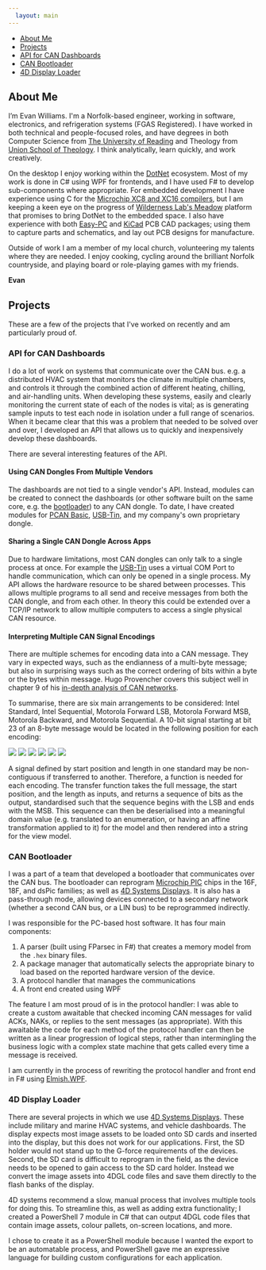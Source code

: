 ```yaml
---
  layout: main
---
```

<nav class="toc">
<ul>
<li class="h2"><a href="#About">About Me</a></li>
<li class="h2"><a href="#Projects">Projects</a></li>
<li class="h3"><a href="#API">API for CAN Dashboards</a></li>
<li class="h3"><a href="#Bootloader">CAN Bootloader</a></li>
<li class="h3"><a href="#4D">4D Display Loader</a></li>
</ul>
</nav>

<a id="About" />

## About Me

I’m Evan Williams. I'm a Norfolk-based engineer, working in software, electronics, and refrigeration systems (FGAS Registered). I have worked in both technical and people-focused roles, and have degrees in both Computer Science from [The University of Reading](https://www.reading.ac.uk/) and Theology from [Union School of Theology](https://www.ust.ac.uk). I think analytically, learn quickly, and work creatively. 

On the desktop I enjoy working within the [DotNet](https://dot.net) ecosystem. Most of my work is done in C# using WPF for frontends, and I have used F# to develop sub-components where appropriate. For embedded development I have experience using C for the [Microchip XC8 and XC16 compilers](https://www.microchip.com/en-us/tools-resources/develop/mplab-xc-compilers), but I am keeping a keen eye on the progress of [Wilderness Lab's Meadow](https://www.wildernesslabs.co/hardware) platform that promises to bring DotNet to the embedded space. I also have experience with both [Easy-PC](https://www.numberone.com/) and [KiCad](https://www.kicad.org/) PCB CAD packages; using them to capture parts and schematics, and lay out PCB designs for manufacture.

Outside of work I am a member of my local church, volunteering my talents where they are needed. I enjoy cooking, cycling around the brilliant Norfolk countryside, and playing board or role-playing games with my friends.

**Evan**

<a id="Projects" />

## Projects

These are a few of the projects that I've worked on recently and am particularly proud of.

<a id="API" />

### API for CAN Dashboards

I do a lot of work on systems that communicate over the CAN bus. e.g. a distributed HVAC system that monitors the climate in multiple chambers, and controls it through the combined action of different heating, chilling, and air-handling units. When developing these systems, easily and clearly monitoring the current state of each of the nodes is vital; as is generating sample inputs to test each node in isolation under a full range of scenarios. When it became clear that this was a problem that needed to be solved over and over, I developed an API that allows us to quickly and inexpensively develop these dashboards.

There are several interesting features of the API.

#### Using CAN Dongles From Multiple Vendors
The dashboards are not tied to a single vendor's API. Instead, modules can be created to connect the dashboards (or other software built on the same core, e.g. the [bootloader](#Bootloader)) to any CAN dongle. To date, I have created modules for [PCAN Basic](https://www.peak-system.com/PCAN-Basic.239.0.html?&L=1), [USB-Tin](https://www.fischl.de/usbtin/), and my company's own proprietary dongle.

#### Sharing a Single CAN Dongle Across Apps
Due to hardware limitations, most CAN dongles can only talk to a single process at once. For example the [USB-Tin](https://www.fischl.de/usbtin/) uses a virtual COM Port to handle communication, which can only be opened in a single process. My API allows the hardware resource to be shared between processes. This allows multiple programs to all send and receive messages from both the CAN dongle, and from each other. In theory this could be extended over a TCP/IP network to allow multiple computers to access a single physical CAN resource.

#### Interpreting Multiple CAN Signal Encodings
There are multiple schemes for encoding data into a CAN message. They vary in expected ways, such as the endianness of a multi-byte message; but also in surprising ways such as the correct ordering of bits within a byte or the bytes within message. Hugo Provencher covers this subject well in chapter 9 of his [in-depth analysis of CAN networks](https://hugoprovencher.com/files/2015/07/DirectedStudies_HugoProvencher.pdf). 

To summarise, there are six main arrangements to be considered: Intel Standard, Intel Sequential, Motorola Forward LSB, Motorola Forward MSB, Motorola Backward, and Motorola Sequential. A 10-bit signal starting at bit 23 of an 8-byte message would be located in the following position for each encoding:

<img class="bitfield" src="/resources/Intel%20Standard.svg" /> <img class="bitfield" src="/resources/Intel%20Sequential.svg" /> <img class="bitfield" src="/resources/Motorola%20Forward%20LSB.svg" /> <img class="bitfield" src="/resources/Motorola%20Forward%20MSB.svg" /> <img class="bitfield" src="/resources/Motorola%20Backward.svg" /> <img class="bitfield" src="/resources/Motorola%20Sequential.svg" />

A signal defined by start position and length in one standard may be non-contiguous if transferred to another. Therefore, a function is needed for each encoding. The transfer function takes the full message, the start position, and the length as inputs, and returns a sequence of bits as the output, standardised such that the sequence begins with the LSB and ends with the MSB. This sequence can then be deserialised into a meaningful domain value (e.g. translated to an enumeration, or having an affine transformation applied to it) for the model and then rendered into a string for the view model.

<a id="Bootloader" />

### CAN Bootloader

I was a part of a team that developed a bootloader that communicates over the CAN bus. The bootloader can reprogram [Microchip PIC](https://www.microchip.com/en-us/products/microcontrollers-and-microprocessors) chips in the 16F, 18F, and dsPic families; as well as [4D Systems Displays](https://4dsystems.com.au/). It is also has a pass-through mode, allowing devices connected to a secondary network (whether a second CAN bus, or a LIN bus) to be reprogrammed indirectly.

I was responsible for the PC-based host software. It has four main components:
1. A parser (built using FParsec in F#) that creates a memory model from the `.hex` binary files.
2. A package manager that automatically selects the appropriate binary to load based on the reported hardware version of the device.
3. A protocol handler that manages the communications
4. A front end created using WPF

The feature I am most proud of is in the protocol handler: I was able to create a custom awaitable that checked incoming CAN messages for valid ACKs, NAKs, or replies to the sent messages (as appropriate). With this awaitable the code for each method of the protocol handler can then be written as a linear progression of logical steps, rather than intermingling the business logic with a complex state machine that gets called every time a message is received. 

I am currently in the process of rewriting the protocol handler and front end in F# using [Elmish.WPF](https://github.com/elmish/Elmish.WPF).

<a id="4D" />

### 4D Display Loader

There are several projects in which we use [4D Systems Displays](https://4dsystems.com.au/). These include military and marine HVAC systems, and vehicle dashboards. The display expects most image assets to be loaded onto SD cards and inserted into the display, but this does not work for our applications. First, the SD holder would not stand up to the G-force requirements of the devices. Second, the SD card is difficult to reprogram in the field, as the device needs to be opened to gain access to the SD card holder. Instead we convert the image assets into 4DGL code files and save them directly to the flash banks of the display.

4D systems recommend a slow, manual process that involves multiple tools for doing this. To streamline this, as well as adding extra functionality; I created a PowerShell 7 module in C# that can output 4DGL code files that contain image assets, colour pallets, on-screen locations, and more.

I chose to create it as a PowerShell module because I wanted the export to be an automatable process, and PowerShell gave me an expressive language for building custom configurations for each application.